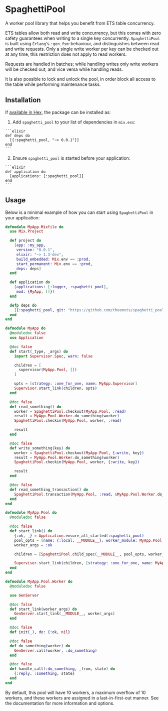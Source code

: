 # SpaghettiPool
A worker pool library that helps you benefit from ETS table concurrency.

ETS tables allow both read and write concurrency, but this comes with zero
safety guarantees when writing to a single key concurrently. `SpaghettiPool`
is built using `Erlang`'s `:gen_fsm`-behaviour, and distinguishes between read
and write requests. Only a single write worker per key can be checked out at
any time, this restriction does not apply to read workers.

Requests are handled in batches; while handling writes only write workers will
be checked out, and vice versa while handling reads.

It is also possible to lock and unlock the pool, in order block all access to
the table while performing maintenance tasks.

## Installation

If [available in Hex](https://hex.pm/docs/publish), the package can be installed as:

  1. Add `spaghetti_pool` to your list of dependencies in `mix.exs`:

    ```elixir
    def deps do
      [{:spaghetti_pool, "~> 0.0.1"}]
    end
    ```

  2. Ensure `spaghetti_pool` is started before your application:

    ```elixir
    def application do
      [applications: [:spaghetti_pool]]
    end
    ```

## Usage

Below is a minimal example of how you can start using `SpaghettiPool` in your
application:

```elixir
defmodule MyApp.Mixfile do
  use Mix.Project

  def project do
    [app: :my_app,
     version: "0.0.1",
     elixir: "~> 1.3-dev",
     build_embedded: Mix.env == :prod,
     start_permanent: Mix.env == :prod,
     deps: deps]
  end

  def application do
    [applications: [:logger, :spaghetti_pool],
     mod: {MyApp, []}]
  end

  defp deps do
    [{:spaghetti_pool, git: "https://github.com/theemuts/spaghetti_pool.git", branch: "master"}]
  end
end
```

```elixir
defmodule MyApp do
  @moduledoc false
  use Application

  @doc false
  def start(_type, _args) do
    import Supervisor.Spec, warn: false

    children = [
      supervisor(MyApp.Pool, [])
    ]

    opts = [strategy: :one_for_one, name: MyApp.Supervisor]
    Supervisor.start_link(children, opts)
  end

  @doc false
  def read_something() do
    worker = SpaghettiPool.checkout(MyApp.Pool, :read)
    result = MyApp.Pool.Worker.do_something(worker)
    SpaghettiPool.checkin(MyApp.Pool, worker, :read)

    result
  end

  @doc false
  def write_something(key) do
    worker = SpaghettiPool.checkout(MyApp.Pool, {:write, key})
    result = MyApp.Pool.Worker.do_something(worker)
    SpaghettiPool.checkin(MyApp.Pool, worker, {:write, key})

    result
  end

  @doc false
  def read_something_transaction() do
    SpaghettiPool.transaction(MyApp.Pool, :read, &MyApp.Pool.Worker.do_something/1)
  end
end
```

```elixir
defmodule MyApp.Pool do
  @moduledoc false

  @doc false
  def start_link() do
    {:ok, _} = Application.ensure_all_started(:spaghetti_pool)
    pool_opts = [name: {:local, __MODULE__}, worker_module: MyApp.Pool.Worker]
    worker_args = :ok

    children = [SpaghettiPool.child_spec(__MODULE__, pool_opts, worker_args)]

    Supervisor.start_link(children, [strategy: :one_for_one, name: MyApp.PoolSupervisor])
  end
end
```

```elixir
defmodule MyApp.Pool.Worker do
  @moduledoc false

  use GenServer

  @doc false
  def start_link(worker_args) do
    GenServer.start_link(__MODULE__, worker_args)
  end

  @doc false
  def init(_), do: {:ok, nil}

  @doc false
  def do_something(worker) do
    GenServer.call(worker, :do_something)
  end

  @doc false
  def handle_call(:do_something, _from, state) do
    {:reply, :something, state}
  end
end
```

By default, this pool will have 10 workers, a maximum overflow of 10 workers,
and these workers are assigned in a last-in-first-out manner. See the
documentation for more information and options.